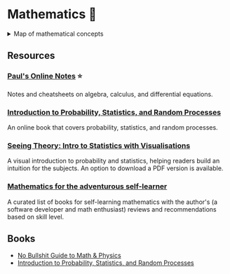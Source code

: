 # Mathematics 📐

<p>
	<details>
	    <summary>Map of mathematical concepts</summary>
		<div>Source: <a href="https://minireference.com/" target="__blank">https://minireference.com/</a></div>
	    <img src="./no-bs-maths-physics/images/concept_map.png" />
	</details>
</p>

## Resources
### [Paul's Online Notes](https://tutorial.math.lamar.edu/) ⭐
Notes and cheatsheets on algebra, calculus, and differential equations.

### [Introduction to Probability, Statistics, and Random Processes](https://www.probabilitycourse.com/)
An online book that covers probability, statistics, and random processes.

### [Seeing Theory: Intro to Statistics with Visualisations](https://seeing-theory.brown.edu/index.html)
A visual introduction to probability and statistics, helping readers build an intuition for the subjects. An option to download a PDF version is available.

### [Mathematics for the adventurous self-learner](https://www.neilwithdata.com/mathematics-self-learner)
A curated list of books for self-learning mathematics with the author's (a software developer and math enthusiast) reviews and recommendations based on skill level.

## Books
- [No Bullshit Guide to Math & Physics](https://minireference.com/)
- [Introduction to Probability, Statistics, and Random Processes](https://www.probabilitycourse.com/)
